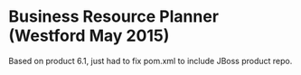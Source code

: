 Business Resource Planner (Westford May 2015)
=============================================

Based on product 6.1, just had to fix pom.xml to include JBoss product repo.
